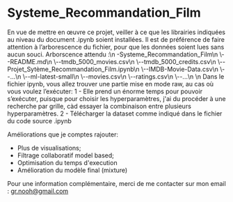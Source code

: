 # Systeme_Recommandation_Film

En vue de mettre en œuvre ce projet, veiller à ce que les librairies indiquées au niveau du document .ipynb soient installées.
Il est de préférence de faire attention à l’arborescence du fichier, pour que les données soient lues sans aucun souci.
Arborscence attendu :\n
\-Systeme_Recommandation_Film\n
 \\--README.md\n
  \\--tmdb_5000_movies.csv\n
   \\--tmdb_5000_credits.csv\n
    \\--Projet_Sytème_Recommandation_Film.ipynb\n
     \\--IMDB-Movie-Data.csv\n
      \\--...\n
       \\--ml-latest-small\n
        \\\--movies.csv\n
         \\\--ratings.csv\n
          \\\--...\n
\n
Dans le fichier ipynb, vous allez trouver une partie mise en mode raw, au cas où vous voulez l’exécuter:
  1 - Elle prend un énorme temps pour pouvoir s’exécuter, puisque pour choisir les hyperparamètres,
  j'ai du procéder à une recherche par grille, càd essayer la combinaison entre plusieurs hyperparamètres.
  2 - Télécharger la dataset comme indiqué dans le fichier du code source .ipynb
  

Améliorations que je comptes rajouter:
  - Plus de visualisations;
  - Filtrage collaboratif model based;
  - Optimisation du temps d'execution
  - Amélioration du modèle final (mixture)

Pour une information complémentaire, merci de me contacter sur mon email : gr.nooh@gmail.com
